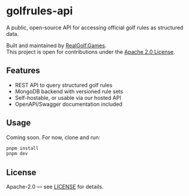 # golfrules-api

A public, open-source API for accessing official golf rules as structured data.

Built and maintained by [RealGolf.Games](https://realgolf.games).  
This project is open for contributions under the [Apache 2.0 License](./LICENSE).

## Features

- REST API to query structured golf rules
- MongoDB backend with versioned rule sets
- Self-hostable, or usable via our hosted API
- OpenAPI/Swagger documentation included

## Usage

Coming soon. For now, clone and run:

```bash
pnpm install
pnpm dev
```

## License

Apache-2.0 — see [LICENSE](./LICENSE) for details.
